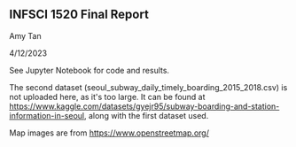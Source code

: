## INFSCI 1520 Final Report

Amy Tan

4/12/2023

See Jupyter Notebook for code and results. 

The second dataset (seoul_subway_daily_timely_boarding_2015_2018.csv) is not uploaded here, as it's too large. It can be found at https://www.kaggle.com/datasets/gyejr95/subway-boarding-and-station-information-in-seoul, along with the first dataset used.

Map images are from https://www.openstreetmap.org/
